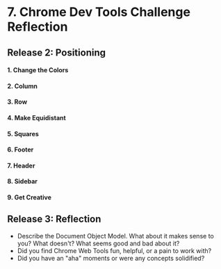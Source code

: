 # 7. Chrome Dev Tools Challenge Reflection

## Release 2: Positioning

#### 1. Change the Colors
<!-- Add the screenshot here -->

#### 2. Column
<!-- Add the screenshot here -->

#### 3. Row
<!-- Add the screenshot here -->

#### 4. Make Equidistant
<!-- Add the screenshot here -->

#### 5. Squares
<!-- Add the screenshot here -->

#### 6. Footer
<!-- Add the screenshot here -->

#### 7. Header
<!-- Add the screenshot here -->

#### 8. Sidebar
<!-- Add the screenshot here -->

#### 9. Get Creative
<!-- Add the screenshot here -->


## Release 3: Reflection
<!-- Remember, reflections should only take about 10-15 minutes to write -->
* Describe the Document Object Model. What about it makes sense to you? What doesn't? What seems good and bad about it?
* Did you find Chrome Web Tools fun, helpful, or a pain to work with?
* Did you have an "aha" moments or were any concepts solidified?


